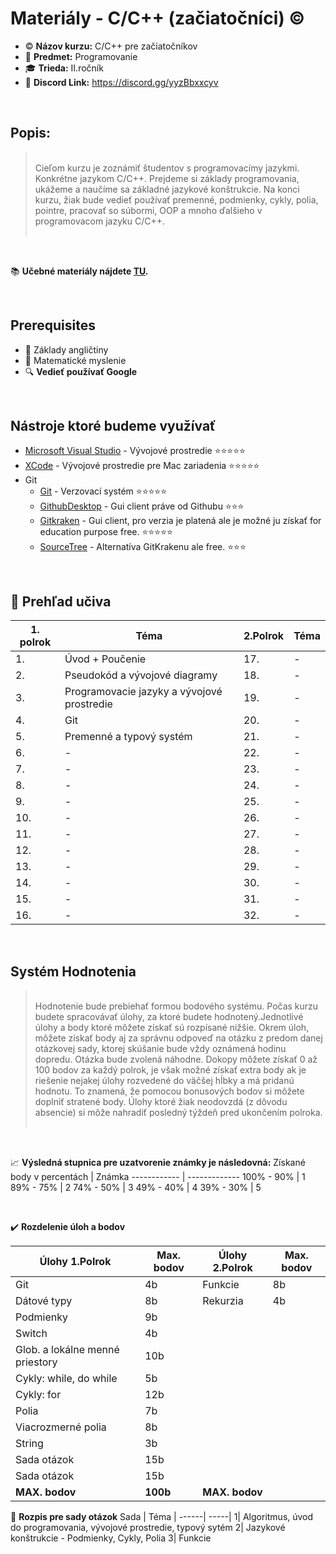 # Materiály - C/C++ (začiatočníci) ©️

* ©️ **Názov kurzu:** C/C++ pre začiatočníkov
* 📙 **Predmet:** Programovanie
* 🎓 **Trieda:** II.ročník
* 💬 **Discord Link:** https://discord.gg/yyzBbxxcyv

</br>  

## **Popis:**  
> <br/> 
> Cieľom kurzu je zoznámiť študentov s programovacímy jazykmi. Konkrétne jazykom C/C++. Prejdeme si základy programovania, ukážeme a naučíme sa základné jazykové konštrukcie. Na konci kurzu, žiak bude vedieť používať premenné, podmienky, cykly, polia, pointre, pracovať so súbormi, OOP a mnoho ďalšieho v programovacom jazyku C/C++.
> <br/> <br>
<br/>

📚 **Učebné materiály nájdete [TU](https://www.w3schools.com/cpp/default.asp).**

<br/>

## **Prerequisites**
* 🏴󠁧󠁢󠁥󠁮󠁧󠁿 Základy angličtiny
* 🧮 Matematické myslenie
* 🔍 **Vedieť používať Google**    

<br/>

## **Nástroje ktoré budeme využívať**
* [Microsoft Visual Studio](https://visualstudio.microsoft.com/cs/) - Vývojové prostredie ⭐⭐⭐⭐⭐ 
* [XCode]() - Vývojové prostredie pre Mac zariadenia ⭐⭐⭐⭐⭐
* Git
    * [Git](https://git-scm.com/downloads) - Verzovací systém ⭐⭐⭐⭐⭐
    * [GithubDesktop](https://desktop.github.com/) - Gui client práve od Githubu ⭐⭐⭐
    * [Gitkraken](https://www.gitkraken.com/) - Gui client, pro verzia je platená ale je možné ju získať for education purpose  free. ⭐⭐⭐⭐⭐
    * [SourceTree](https://www.sourcetreeapp.com/) - Alternatíva GitKrakenu ale free. ⭐⭐⭐

<br/>

## 📆 **Prehľad učiva**

| **1. polrok** | **Téma** | **2.Polrok** | **Téma** |
|---------------|----------|--------------|----------|
| 1.| Úvod + Poučenie  | 17. |-|
| 2.| Pseudokód a vývojové diagramy  | 18. |-|
| 3.| Programovacie jazyky a vývojové prostredie  | 19. |-|
| 4.| Git  | 20. |-|
| 5.| Premenné a typový systém  | 21. |-|
| 6.| - | 22. | - |
| 7.| - | 23. | - |
| 8.| - | 24. | - |
| 9.| - | 25. | - |
| 10.| - | 26. |-|
| 11.| -  | 27. |-|
| 12.| -  | 28. |-|
| 13.| -  | 29. |-|
| 14.| -  | 30. |-|
| 15.| -  | 31. |-|
| 16.| -  | 32. |-|

<br>

## **Systém Hodnotenia**
> <br>
> Hodnotenie bude prebiehať formou bodového systému. Počas kurzu budete spracovávať úlohy, za ktoré budete hodnotený.Jednotlivé úlohy a body ktoré môžete získať sú rozpísané nižšie. Okrem úloh, môžete získať body aj za správnu odpoveď na otázku z predom danej otázkovej sady, ktorej skúšanie bude vždy oznámená hodinu dopredu. Otázka bude zvolená náhodne. Dokopy môžete získať 0 až 100 bodov za každý polrok, je však možné získať extra body ak je riešenie nejakej úlohy rozvedené do väčšej hĺbky a má pridanú hodnotu. To znamená, že pomocou bonusových bodov si môžete doplniť stratené body. Úlohy ktoré žiak neodovzdá (z dôvodu absencie) si môže nahradiť posledný týždeň pred ukončením polroka. 
> <br> <br>

<br>

📈 **Výsledná stupnica pre uzatvorenie známky je následovná:**
Získané body v percentách | Známka
------------ | -------------
100% - 90% | 1
89% - 75% | 2
74% - 50% | 3
49% - 40% | 4
39% - 30% | 5

<br>

✔️ **Rozdelenie úloh a bodov**

 Úlohy 1.Polrok | Max. bodov |  Úlohy 2.Polrok | Max. bodov
------------ | ------------- | ------------- | -------------
Git | 4b | Funkcie | 8b
Dátové typy | 8b | Rekurzia | 4b
Podmienky | 9b |  | 
Switch | 4b | | 
Glob. a lokálne menné priestory | 10b |  | 
Cykly: while, do while | 5b |  | 
Cykly: for  | 12b |  | 
Polia | 7b |  | 
Viacrozmerné polia | 8b |  |
String | 3b |  |
Sada otázok | 15b |  | 
Sada otázok | 15b |  | 
**MAX. bodov** | **100b** | **MAX. bodov** | 

📅 **Rozpis pre sady otázok**
 Sada | Téma | 
------| -----| 
1| Algoritmus, úvod do programovania, vývojové prostredie, typový sytém
2| Jazykové konštrukcie - Podmienky, Cykly, Polia
3| Funkcie
